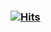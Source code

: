 ### [![Hits](https://hits.sh/github.com/Jimmy-Jung.svg?view=today-total&label=visited&logo=base64)](https://hits.sh/github.com/Jimmy-Jung/)
